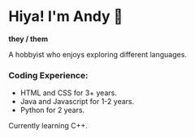 # Hiya! I'm Andy 🌈
**they / them**

A hobbyist who enjoys exploring different languages.

### Coding Experience:

- HTML and CSS for 3+ years.
- Java and Javascript for 1-2 years.
- Python for 2 years.

Currently learning C++.
